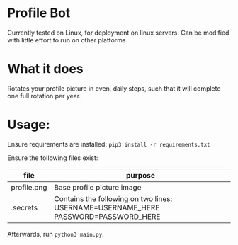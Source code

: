# Profile Bot

Currently tested on Linux, for deployment on linux servers.
Can be modified with little effort to run on other platforms

# What it does

Rotates your profile picture in even, daily steps, such that it will complete one
full rotation per year. 

# Usage:

Ensure requirements are installed: `pip3 install -r requirements.txt`

Ensure the following files exist:

|file|purpose|
|---|---|
|profile.png|Base profile picture image|
|.secrets|Contains the following on two lines: USERNAME=USERNAME_HERE PASSWORD=PASSWORD_HERE|

Afterwards, run `python3 main.py`.
